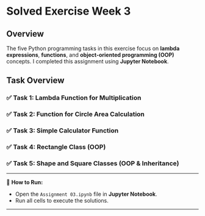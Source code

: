 # Solved Exercise Week 3

## Overview
The five Python programming tasks in this exercise focus on **lambda expressions**, **functions**, and **object-oriented programming (OOP)** concepts. I completed this assignment using **Jupyter Notebook**.

## Task Overview

### **✅ Task 1: Lambda Function for Multiplication**

### **✅ Task 2: Function for Circle Area Calculation**

### **✅ Task 3: Simple Calculator Function**

### **✅ Task 4: Rectangle Class (OOP)**

### **✅ Task 5: Shape and Square Classes (OOP & Inheritance)**

---

🔗 **How to Run:**  
- Open the `Assignment 03.ipynb` file in **Jupyter Notebook**.  
- Run all cells to execute the solutions.  

---
